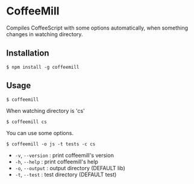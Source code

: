 # CoffeeMill

Compiles CoffeeScript with some options automatically, when something changes in watching directory.

## Installation

    $ npm install -g coffeemill

## Usage

    $ coffeemill

When watching directory is 'cs'

    $ coffeemill cs

You can use some options.

    $ coffeemill -o js -t tests -c cs

* `-v`, `--version` : print coffeemill's version
* `-h`, `--help`    : print coffeemill's help
* `-o`, `--output`  : output directory (DEFAULT lib)
* `-t`, `--test`    : test directory (DEFAULT test)

